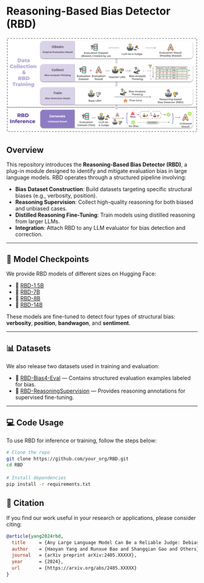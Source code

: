 # Reasoning-Based Bias Detector (RBD)

![RBD Pipeline Overview](images/pipeline.png)

## Overview

This repository introduces the **Reasoning-Based Bias Detector (RBD)**, a plug-in module designed to identify and mitigate evaluation bias in large language models. RBD operates through a structured pipeline involving:

- **Bias Dataset Construction**: Build datasets targeting specific structural biases (e.g., verbosity, position).
- **Reasoning Supervision**: Collect high-quality reasoning for both biased and unbiased cases.
- **Distilled Reasoning Fine-Tuning**: Train models using distilled reasoning from larger LLMs.
- **Integration**: Attach RBD to any LLM evaluator for bias detection and correction.

---

## 🤖 Model Checkpoints

We provide RBD models of different sizes on Hugging Face:

- 🔹 [RBD-1.5B](https://huggingface.co/joyfine/RBD-1.5B)
- 🔹 [RBD-7B](https://huggingface.co/joyfine/RBD-7B)
- 🔹 [RBD-8B](https://huggingface.co/joyfine/RBD-8B)
- 🔹 [RBD-14B](https://huggingface.co/joyfine/RBD-14B)

These models are fine-tuned to detect four types of structural bias: **verbosity**, **position**, **bandwagon**, and **sentiment**.

---

## 📊 Datasets

We also release two datasets used in training and evaluation:

- 📂 [RBD-Bias4-Eval](https://huggingface.co/datasets/joyfine/LLM-Bias4-Eval) — Contains structured evaluation examples labeled for bias.
- 📂 [RBD-ReasoningSupervision](joyfine/RBD-ReasoningSupervision) — Provides reasoning annotations for supervised fine-tuning.

---

## 💻 Code Usage

To use RBD for inference or training, follow the steps below:

```bash
# Clone the repo
git clone https://github.com/your_org/RBD.git
cd RBD

# Install dependencies
pip install -r requirements.txt
```

## 📖 Citation

If you find our work useful in your research or applications, please consider citing:

```bibtex
@article{yang2024rbd,
  title     = {Any Large Language Model Can Be a Reliable Judge: Debiasing with a Reasoning-Based Bias Detector},
  author    = {Haoyan Yang and Runxue Bao and Shangqian Gao and Others},
  journal   = {arXiv preprint arXiv:2405.XXXXX},
  year      = {2024},
  url       = {https://arxiv.org/abs/2405.XXXXX}
}
```


